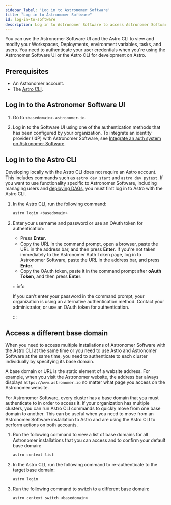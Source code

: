 ```yaml
---
sidebar_label: 'Log in to Astronomer Software'
title: "Log in to Astronomer Software"
id: log-in-to-software
description: Log in to Astronomer Software to access Astronomer Software features and functionality.
---
```


You can use the Astronomer Software UI and the Astro CLI to view and modify your Workspaces, Deployments, environment variables, tasks, and users. You need to authenticate your user credentials when you're using the Astronomer Software UI or the Astro CLI for development on Astro.

## Prerequisites

- An Astronomer account.
- The [Astro CLI](https://www.astronomer.io/docs/astro/cli/overview).

## Log in to the Astronomer Software UI

1. Go to `<basedomain>.astronomer.io`.

2. Log in to the Software UI using one of the authentication methods that has been configured by your organization. To integrate an identity provider (IdP) with Astronomer Software, see [Integrate an auth system on Astronomer Software](integrate-auth-system.md).

## Log in to the Astro CLI

Developing locally with the Astro CLI does not require an Astro account. This includes commands such as `astro dev start` and `astro dev pytest`. If you want to use functionality specific to Astronomer Software, including managing users and [deploying DAGs](deploy-cli.md), you must first log in to Astro with the Astro CLI.

1. In the Astro CLI, run the following command:

    ```sh
    astro login <basedomain>
    ```
2. Enter your username and password or use an OAuth token for authentication:

    - Press **Enter**.
    - Copy the URL in the command prompt, open a browser, paste the URL in the address bar, and then press **Enter**. If you're not taken immediately to the Astronomer Auth Token page, log in to Astronomer Software, paste the URL in the address bar, and press **Enter**.
    - Copy the OAuth token, paste it in the command prompt after **oAuth Token**, and then press **Enter**.

    :::info

    If you can't enter your password in the command prompt, your organization is using an alternative authentication method. Contact your administrator, or use an OAuth token for authentication.

    :::

## Access a different base domain

When you need to access multiple installations of Astronomer Software with the Astro CLI at the same time or you need to use Astro and Astronomer Software at the same time, you need to authenticate to each cluster individually by specifying its base domain.

A base domain or URL is the static element of a website address. For example, when you visit the Astronomer website, the address bar always displays `https://www.astronomer.io` no matter what page you access on the Astronomer website.

For Astronomer Software, every cluster has a base domain that you must authenticate to in order to access it. If your organization has multiple clusters, you can run Astro CLI commands to quickly move from one base domain to another. This can be useful when you need to move from an Astronomer Software installation to Astro and are using the Astro CLI to perform actions on both accounts.

1. Run the following command to view a list of base domains for all Astronomer installations that you can access and to confirm your default base domain:

    ```
    astro context list
    ```

2. In the Astro CLI, run the following command to re-authenticate to the target base domain:

    ```
    astro login
    ```

3. Run the following command to switch to a different base domain:

    ```
    astro context switch <basedomain>
    ```
